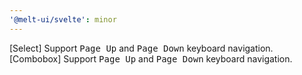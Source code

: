 ```yaml
---
'@melt-ui/svelte': minor
---
```


[Select] Support <kbd>Page Up</kbd> and <kbd>Page Down</kbd> keyboard navigation.
[Combobox] Support <kbd>Page Up</kbd> and <kbd>Page Down</kbd> keyboard navigation.